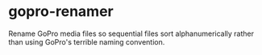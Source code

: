 # gopro-renamer
Rename GoPro media files so sequential files sort alphanumerically rather than using GoPro's terrible naming convention.
